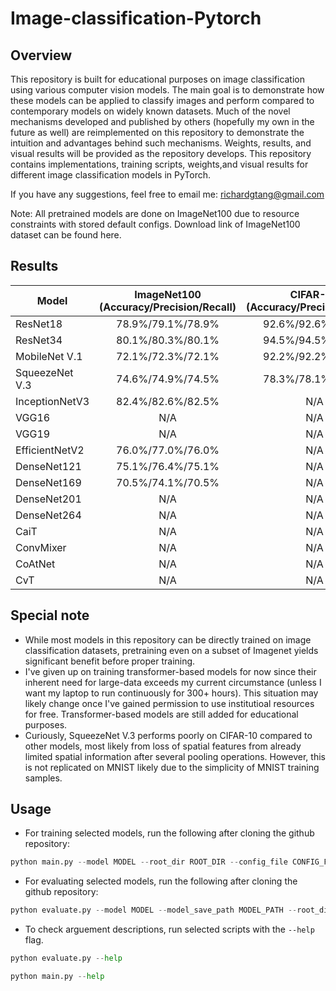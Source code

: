 # Image-classification-Pytorch

## Overview
This repository is built for educational purposes on image classification using various computer vision models. The main goal is to demonstrate how these models can be applied to classify images and perform compared to contemporary models on widely known datasets. Much of the novel mechanisms developed and published by others (hopefully my own in the future as well) are reimplemented on this repository to demonstrate the intuition and advantages behind such mechanisms. Weights, results, and visual results will be provided as the repository develops. This repository contains implementations, training scripts, weights,and visual results for different image classification models in PyTorch. 

If you have any suggestions, feel free to email me: richardgtang@gmail.com

Note: All pretrained models are done on ImageNet100 due to resource constraints with stored default configs. Download link of ImageNet100 dataset can be found here.

## Results
| Model         | ImageNet100 (Accuracy/Precision/Recall)       | CIFAR-10 (Accuracy/Precision/Recall)          | MNIST (Accuracy/Precision/Recall)           |
|---------------|:---------------------------------------------:|:---------------------------------------------:|:-------------------------------------------:|
| ResNet18      |                78.9%/79.1%/78.9%              |                92.6%/92.6%/92.6%               |               97.0%/97.0%/97.0%             |
| ResNet34      |                80.1%/80.3%/80.1%              |                94.5%/94.5%/94.5%               |               98.0%/98.0%/98.0%             |
| MobileNet V.1 |                72.1%/72.3%/72.1%              |                92.2%/92.2%/92.2%               |               97.0%/97.0%/97.0%             |
| SqueezeNet V.3|                74.6%/74.9%/74.5%              |               78.3%/78.1%/78.3%                |               97.4%/97.4%/97.3%             |
| InceptionNetV3|                82.4%/82.6%/82.5%              |                      N/A                      |                      N/A                   |
| VGG16         |                      N/A                      |                      N/A                      |                      N/A                   |
| VGG19         |                      N/A                      |                      N/A                      |                      N/A                   |
| EfficientNetV2|                76.0%/77.0%/76.0%              |                      N/A                      |                      N/A                   |
| DenseNet121   |                75.1%/76.4%/75.1%              |                      N/A                      |                      N/A                   |
| DenseNet169   |                70.5%/74.1%/70.5%              |                      N/A                      |                      N/A                   |
| DenseNet201   |                      N/A                      |                      N/A                      |                      N/A                   |
| DenseNet264   |                      N/A                      |                      N/A                      |                      N/A                   |
| CaiT          |                      N/A                      |                      N/A                      |                      N/A                   |
| ConvMixer     |                      N/A                      |                      N/A                      |                      N/A                   |
| CoAtNet       |                      N/A                      |                      N/A                      |                      N/A                   |
| CvT           |                      N/A                      |                      N/A                      |                      N/A                   |

## Special note
- While most models in this repository can be directly trained on image classification datasets, pretraining even on a subset of Imagenet yields significant benefit before proper training.
- I've given up on training transformer-based models for now since their inherent need for large-data exceeds my current circumstance (unless I want my laptop to run continuously for 300+ hours). This situation may likely change once I've gained permission to use institutioal resources for free. Transformer-based models are still added for educational purposes.
- Curiously, SqueezeNet V.3 performs poorly on CIFAR-10 compared to other models, most likely from loss of spatial features from already limited spatial information after several pooling operations. However, this is not replicated on MNIST likely due to the simplicity of MNIST training samples.
## Usage
- For training selected models, run the following after cloning the github repository:
```python
python main.py --model MODEL --root_dir ROOT_DIR --config_file CONFIG_FILE
```

- For evaluating selected models, run the following after cloning the github repository:
```python
python evaluate.py --model MODEL --model_save_path MODEL_PATH --root_dir ROOT_DIR --config_file CONFIG_FILE --output_dir OUTPUT_DIR
```

- To check arguement descriptions, run selected scripts with the `--help` flag.
```python
python evaluate.py --help
```
```python
python main.py --help
```
